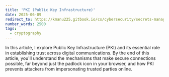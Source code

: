 ```yaml
---
title: 'PKI (Public Key Infrastructure)'
date: 2025-06-09
redirect_to: https://kmanu225.gitbook.io/cs/cybersecurity/secrets-management/pki-public-key-infrastructure
number_words: 2500
tags:
  - cryptography
---
```


In this article, I explore Public Key Infrastructure (PKI) and its essential role in establishing trust across digital communications. By the end of this article, you'll understand the mechanisms that make secure connections possible, far beyond just the padlock icon in your browser, and how PKI prevents attackers from impersonating trusted parties online.
